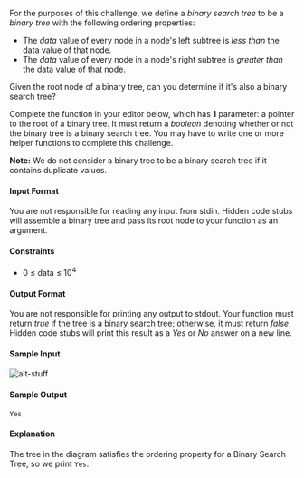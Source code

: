 For the purposes of this challenge, we define a *binary search tree* to be a *binary tree* with the following ordering properties:

* The *data* value of every node in a node's left subtree is *less than* the data value of that node.
* The *data* value of every node in a node's right subtree is *greater than* the data value of that node.

Given the root node of a binary tree, can you determine if it's also a binary search tree?

Complete the function in your editor below, which has **1** parameter: a pointer to the root of a binary tree. It must return a *boolean* denoting whether or not the binary tree is a binary search tree. You may have to write one or more helper functions to complete this challenge.

**Note:** We do not consider a binary tree to be a binary search tree if it contains duplicate values.

#### Input Format

You are not responsible for reading any input from stdin. Hidden code stubs will assemble a binary tree and pass its root node to your function as an argument.

#### Constraints

* 0 ≤ data ≤ 10<sup>4</sup>

#### Output Format

You are not responsible for printing any output to stdout. Your function must return *true* if the tree is a binary search tree; otherwise, it must return *false*. Hidden code stubs will print this result as a *Yes* or *No* answer on a new line.

#### Sample Input

![alt-stuff](http://www.algolist.net/img/bst-remove-case-2-3.png)

#### Sample Output

    Yes

#### Explanation

The tree in the diagram satisfies the ordering property for a Binary Search Tree, so we print `Yes`.